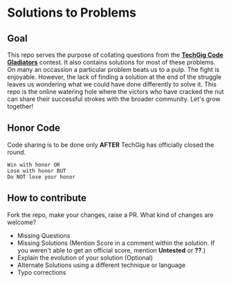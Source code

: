 # Solutions to Problems

## Goal
This repo serves the purpose of collating questions from the [**TechGig Code Gladiators**](https://www.techgig.com/codegladiators/top-ranker) contest. It also contains solutions for most of these problems. 
On many an occassion a particular problem beats us to a pulp. The fight is enjoyable. However, the lack of finding a solution at the end of the struggle 
leaves us wondering what we could have done differently to solve it. This repo is the online watering hole where the victors who have cracked the nut can 
share their successful strokes with the broader community. Let's grow together!

## Honor Code

Code sharing is to be done only **AFTER** TechGig has officially closed the round.

```
Win with honor OR
Lose with honor BUT
Do NOT lose your honor
```

## How to contribute
Fork the repo, make your changes, raise a PR.
What kind of changes are welcome?
 - Missing Questions
 - Missing Solutions (Mention Score in a comment within the solution. If you weren't able to get an official score, mention **Untested** or **??**.)
 - Explain the evolution of your solution (Optional)
 - Alternate Solutions using a different technique or language
 - Typo corrections
